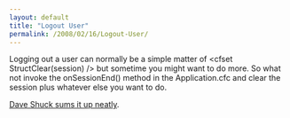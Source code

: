 ```yaml
---
layout: default
title: "Logout User"
permalink: /2008/02/16/Logout-User/
---
```


<p>Logging out a user can normally be a simple matter of &lt;cfset StructClear(session) /&gt; but sometime you might want to do more. So what not invoke the onSessionEnd() method in the Application.cfc and clear the session plus whatever else you want to do.</p>
<p><a href="http://daveshuck.instantspot.com/blog/2008/01/16/Calling-OnSessionEnd-from-outside-the-Applicationcfc-to-log-out-users" target="_blank">Dave Shuck sums it up neatly</a>.</p>
<p>&nbsp;</p>